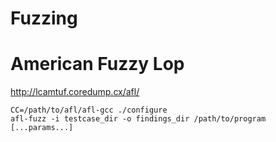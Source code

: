 # Fuzzing


# American Fuzzy Lop

<http://lcamtuf.coredump.cx/afl/>

```
CC=/path/to/afl/afl-gcc ./configure
afl-fuzz -i testcase_dir -o findings_dir /path/to/program [...params...]
```
